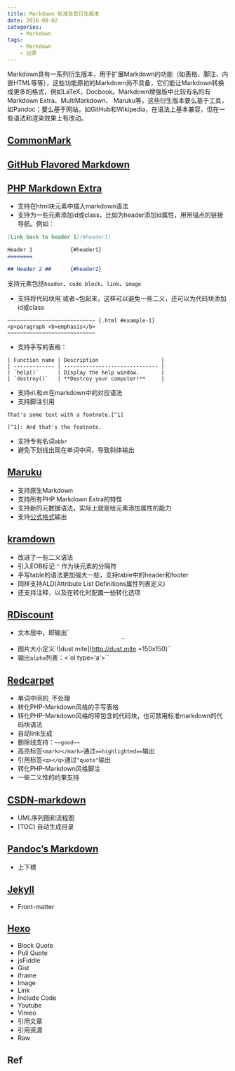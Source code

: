 ```yaml
---
title: Markdown 标准及其衍生版本
date: 2016-08-02
categories:
    - Markdown
tags:
    - Markdown
    - 记录
---
```


Markdown具有一系列衍生版本，用于扩展Markdown的功能（如表格、脚注、内嵌HTML等等），这些功能原初的Markdown尚不具备，它们能让Markdown转换成更多的格式，例如LaTeX，Docbook。Markdown增强版中比较有名的有Markdown Extra、MultiMarkdown、 Maruku等。这些衍生版本要么基于工具，如Pandoc；要么基于网站，如GitHub和Wikipedia，在语法上基本兼容，但在一些语法和渲染效果上有改动。

<!--more-->

## [CommonMark](http://commonmark.org/)

<!--table class="markdown-reference">
    <thead>
        <tr>
            <th>Type</th>
            <th class="second-example">Or</th>
            <th>… to Get</th>
        </tr>
    </thead>
    <tbody>
        <tr>                        
            <td class="preformatted">*Italic*</td>
            <td class="preformatted second-example">_Italic_</td>
            <td><em>Italic</em></td>
        </tr>
        <tr>                        
            <td class="preformatted">**Bold**</td>
            <td class="preformatted second-example">__Bold__</td>
            <td><strong>Bold</strong></td>
        </tr>
        <tr>
            <td class="preformatted">
                # Heading 1
            </td>
            <td class="preformatted second-example">
                Heading 1<br>
                =========
            </td>
            <td>
                <h1 class="smaller-h1">Heading 1</h1>
            </td>
        </tr>
        <tr>
            <td class="preformatted">
                ## Heading 2
            </td>
            <td class="preformatted second-example">
                Heading 2<br>
                ---------
            </td>
            <td>
                <h2 class="smaller-h2">Heading 2</h2>
            </td>
        </tr>
        <tr>                        
            <td class="preformatted">
                [Link](http://a.com)
            </td>
            <td class="preformatted second-example">
                [Link][1]<br>
                ⋮<br>
                [1]: http://b.org
            </td>
            <td><a href="http://commonmark.org/">Link</a></td>
        </tr>
        <tr>
            <td class="preformatted">
                ![Image](http://url/a.png)
            </td>
            <td class="preformatted second-example">
                ![Image][1]<br>
                ⋮<br>
                [1]: http://url/b.jpg
            </td>
            <td>
                <img src="http://commonmark.org/help/images/favicon.png" width="36" height="36" alt="Markdown">
            </td>
        </tr>
        <tr>
            <td class="preformatted">
                &gt; Blockquote
            </td>
            <td class="preformatted second-example">
                &nbsp;
            </td>
            <td>
                <blockquote>Blockquote</blockquote>
            </td>
        </tr>
        <tr>
            <td class="preformatted">
                A paragraph.<br>
                <br>
                A paragraph after 1 blank line.</td>
            <td class="preformatted second-example">
                &nbsp;                       
            </td>
            <td>
                <p>A paragraph.</p>
                <p>A paragraph after 1 blank line.</p>
            </td>
        </tr>
        <tr>
            <td class="preformatted">
                <p>
                    * List<br>
                    * List<br>
                    * List
                </p>
            </td>
            <td class="preformatted second-example">
                <p>
                    - List<br>
                    - List<br>
                    - List<br>
                </p>
            </td>
            <td>
                <ul>
                    <li>List</li>
                    <li>List</li>
                    <li>List</li>
                </ul>
            </td>
        </tr>
        <tr>
            <td class="preformatted">
                <p>
                    1. One<br>
                    2. Two<br>
                    3. Three
                </p>
            </td>
            <td class="preformatted second-example">
                <p>
                    1) One<br>
                    2) Two<br>
                    3) Three
                </p>
            </td>
            <td>
                <ol>
                    <li>One</li>
                    <li>Two</li>
                    <li>Three</li>
                </ol>
            </td>
        </tr>
        <tr>
            <td class="preformatted">
                Horizontal Rule<br>
                <br>
                ---
            </td>
            <td class="preformatted second-example">
                Horizontal Rule<br>
                <br>
                ***
            </td>
            <td>
                Horizontal Rule
                <hr class="custom-hr">
            </td>
        </tr>
        <tr>                        
            <td class="preformatted">
                `Inline code` with backticks
                </td>
            <td class="preformatted second-example">
                &nbsp;
            </td>
            <td>
                <code class="preformatted">Inline code</code> with backticks
            </td>
        </tr>
        <tr>
            <td class="preformatted">
                ```<br>
                # code block<br>
                print '3 backticks or'<br> 
                print 'indent 4 spaces'<br>                            
                ```
            </td>
            <td class="preformatted second-example">
                <span class="spaces">····</span># code block<br> 
                <span class="spaces">····</span>print '3 backticks or'<br>
                <span class="spaces">····</span>print 'indent 4 spaces'
            </td>
            <td>
                <div class="code-block">
                    # code block
                    <br> print '3 backticks or'
                    <br> print 'indent 4 spaces'
                </div>
            </td>
        </tr>                    
    </tbody>
</table-->

## [GitHub Flavored Markdown](https://help.github.com/articles/basic-writing-and-formatting-syntax/)

<!--table class="markdown-reference">
    <thead>
        <tr>
            <th>Type</th>
            <th class="second-example">Or</th>
            <th>… to Get</th>
        </tr>
    </thead>
    <tbody>
        <tr>                        
            <td class="preformatted">~~Strikethrough~~</td>
            <td class="preformatted second-example"></td>
            <td><del>Strikethrough</del></td>
        </tr>
        <tr>
            <td class="preformatted">
                <p>
                    - [ ] foo<br>
                    - [x] foo
                </p>
            </td>
            <td class="preformatted second-example">
            </td>
            <td>
                <ul class="task-list">
                    <li class="task-list-item"><input type="checkbox" class="task-list-item-checkbox" disabled="disabled"> foo
                    </li>
                    <li class="task-list-item">
                        <input type="checkbox" class="task-list-item-checkbox" checked="checked" disabled="disabled"> foo
                    </li>
                </ul>
            </td>
        </tr>
        <tr>                        
            <td class="preformatted">:EmojiCode:</td>
            <td class="preformatted second-example"></td>
            <td>😊</td>
        </tr>
        <tr>                        
            <td class="preformatted">\*Ignoring Markdown formatting\*</td>
            <td class="preformatted second-example"></td>
            <td>*Ignoring Markdown formatting*</td>
        </tr>
        <tr>
            <td class="preformatted">
                ```python<br>
                s = "Python syntax highlighting"<br>
                print s<br>
                ```
            </td>
            <td class="preformatted second-example"></td>
            <td>
                <div class="code-block">
                    <pre class="python">
                    s = "Python syntax highlighting"
                    print s
                    </pre>
                </div>
            </td>
        </tr>       
        <tr>
            <td class="preformatted">
                Colons can be used to align columns.<br>
                                                                                <br>
                | Tables        | Are           | Cool  |<br>
                | ------------- |:-------------:| -----:|<br>
                | col 3 is      | right-aligned |  |<br>
                | col 2 is      | centered      |    |<br>
                | zebra stripes | are neat      |     |<br>
            </td>
            <td class="preformatted second-example">
                Markdown | Less | Pretty<br>
                --- | --- | ---<br>
                *Still* | `renders` | **nicely**<br>
                1 | 2 | 3<br>
            </td>
            <td>
                <table>
                    <thead>
                        <tr>
                            <th>Tables</th>
                            <th align="center">Are</th>
                            <th align="right">Cool</th>
                        </tr>
                    </thead>
                    <tbody>
                        <tr>
                            <td>col 3 is</td>
                            <td align="center">right-aligned</td>
                            <td align="right"></td>
                        </tr>
                        <tr>
                            <td>col 2 is</td>
                            <td align="center">centered</td>
                            <td align="right"></td>
                        </tr>
                        <tr>
                            <td>zebra stripes</td>
                            <td align="center">are neat</td>
                            <td align="right"></td>
                        </tr>
                    </tbody>
                </table>
            </td>
        </tr>    
    </tbody>
</table-->

## [PHP Markdown Extra](https://michelf.ca/projects/php-markdown/extra/)

* 支持在html块元素中插入markdown语法
* 支持为一些元素添加id或class，比如为header添加id属性，用带锚点的链接导航。例如：

```markdown
[Link back to header 1](#header1)

Header 1            {#header1}
========

## Header 2 ##      {#header2}
```

支持元素包括`header`、`code block`、`link`、`image`

* 支持将代码块用`或者~包起来，这样可以避免一些二义，还可以为代码块添加id或class

```
~~~~~~~~~~~~~~~~~~~~~~~~~~~~ {.html #example-1}
<p>paragraph <b>emphasis</b>
~~~~~~~~~~~~~~~~~~~~~~~~~~~~
```

* 支持手写的表格：

```
| Function name | Description                    |
| ------------- | ------------------------------ |
| `help()`      | Display the help window.       |
| `destroy()`   | **Destroy your computer!**     |
```

* 支持`dl`和`dt`在markdown中的对应语法
* 支持脚注引用

```
That's some text with a footnote.[^1]

[^1]: And that's the footnote.
```

* 支持专有名词`abbr`
* 避免下划线出现在单词中间，导致斜体输出

## [Maruku](https://github.com/bhollis/maruku/blob/master/docs/markdown_syntax.md)

* 支持原生Markdown
* 支持所有PHP Markdown Extra的特性
* 支持新的元数据语法，实际上就是给元素添加属性的能力
* 支持[公式格式](https://github.com/bhollis/maruku/blob/master/docs/math.md)输出

## [kramdown](http://kramdown.gettalong.org/quickref.html)

* 改进了一些二义语法
* 引入EOB标记 `^` 作为块元素的分隔符
* 手写table的语法更加强大一些，支持table中的header和footer
* 同样支持ALD(Attribute List Definitions属性列表定义)
* 还支持注释，以及在转化时配置一些转化选项

## [RDiscount](http://dafoster.net/projects/rdiscount/)

* 文本居中，即输出`<center>``
* 图片大小定义`![dust mite](http://dust.mite =150x150)``
* 输出`alpha`列表：<`ol type='a'></ol>``

## [Redcarpet](https://github.com/vmg/redcarpet)

* 单词中间的`_`不处理
* 转化PHP-Markdown风格的手写表格
* 转化PHP-Markdown风格的带包含的代码块，也可禁用标准markdown的代码块语法
* 自动link生成
* 删除线支持：`~~good~~`
* 高亮标签`<mark></mark>`通过`==highlighted==`输出
* 引用标签`<q></q>`通过`"quote"`输出
* 转化PHP-Markdown风格脚注
* 一些二义性的约束支持

## [CSDN-markdown](http://blog.csdn.net/csdnproduct/article/details/43561659)

* UML序列图和流程图
* [TOC] 自动生成目录

## [Pandoc’s Markdown](https://link.zhihu.com/?target=http%3A//pages.tzengyuxio.me/pandoc/)

* 上下標

## [Jekyll](https://jekyllrb.com/docs/frontmatter/)

* Front-matter

## [Hexo](https://hexo.io/zh-cn/docs/tag-plugins.html/)

* Block Quote
* Pull Quote
* jsFiddle
* Gist
* iframe
* Image
* Link
* Include Code
* Youtube
* Vimeo
* 引用文章
* 引用资源
* Raw

## Ref

[^1]: http://commonmark.org/ "CommonMark"
[^2]: https://segmentfault.com/a/1190000000601562 "Markdown的各种扩展"
[^3]: https://hexo.io/ "Hexo"
